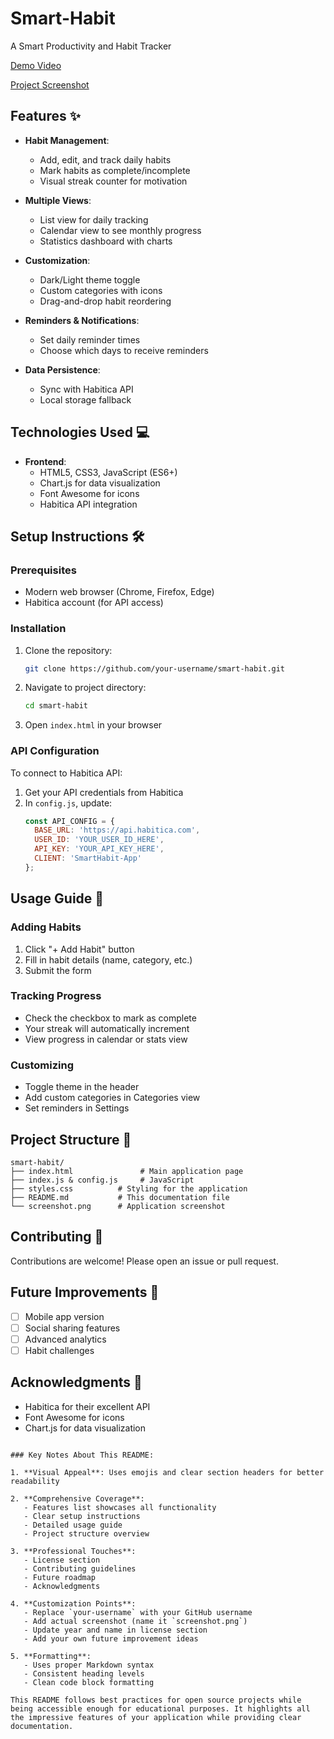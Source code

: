 # Smart-Habit
A Smart Productivity and Habit Tracker

[Demo Video](https://drive.google.com/file/d/1-LSPoebnE-pDmlosA0Tu3DTT9xb78wVL/view?usp=sharing)

[Project Screenshot](/images/Screenshot%202025-06-29%20100640.png)




## Features ✨

- **Habit Management**:
  - Add, edit, and track daily habits
  - Mark habits as complete/incomplete
  - Visual streak counter for motivation

- **Multiple Views**:
  - List view for daily tracking
  - Calendar view to see monthly progress
  - Statistics dashboard with charts

- **Customization**:
  - Dark/Light theme toggle
  - Custom categories with icons
  - Drag-and-drop habit reordering

- **Reminders & Notifications**:
  - Set daily reminder times
  - Choose which days to receive reminders

- **Data Persistence**:
  - Sync with Habitica API
  - Local storage fallback

## Technologies Used 💻

- **Frontend**:
  - HTML5, CSS3, JavaScript (ES6+)
  - Chart.js for data visualization
  - Font Awesome for icons
  - Habitica API integration

## Setup Instructions 🛠️

### Prerequisites
- Modern web browser (Chrome, Firefox, Edge)
- Habitica account (for API access)

### Installation
1. Clone the repository:
   ```bash
   git clone https://github.com/your-username/smart-habit.git
   ```
2. Navigate to project directory:
   ```bash
   cd smart-habit
   ```
3. Open `index.html` in your browser

### API Configuration
To connect to Habitica API:
1. Get your API credentials from Habitica
2. In `config.js`, update:
   ```javascript
   const API_CONFIG = {
     BASE_URL: 'https://api.habitica.com',
     USER_ID: 'YOUR_USER_ID_HERE',
     API_KEY: 'YOUR_API_KEY_HERE',
     CLIENT: 'SmartHabit-App'
   };
   ```

## Usage Guide 📖

### Adding Habits
1. Click "+ Add Habit" button
2. Fill in habit details (name, category, etc.)
3. Submit the form

### Tracking Progress
- Check the checkbox to mark as complete
- Your streak will automatically increment
- View progress in calendar or stats view

### Customizing
- Toggle theme in the header
- Add custom categories in Categories view
- Set reminders in Settings

## Project Structure 📂

```
smart-habit/
├── index.html               # Main application page
├── index.js & config.js     # JavaScript 
├── styles.css          # Styling for the application
├── README.md           # This documentation file
└── screenshot.png      # Application screenshot
```


## Contributing 🤝

Contributions are welcome! Please open an issue or pull request.

## Future Improvements 🔮

- [ ] Mobile app version
- [ ] Social sharing features
- [ ] Advanced analytics
- [ ] Habit challenges

## Acknowledgments 🙏

- Habitica for their excellent API
- Font Awesome for icons
- Chart.js for data visualization
```

### Key Notes About This README:

1. **Visual Appeal**: Uses emojis and clear section headers for better readability

2. **Comprehensive Coverage**:
   - Features list showcases all functionality
   - Clear setup instructions
   - Detailed usage guide
   - Project structure overview

3. **Professional Touches**:
   - License section
   - Contributing guidelines
   - Future roadmap
   - Acknowledgments

4. **Customization Points**:
   - Replace `your-username` with your GitHub username
   - Add actual screenshot (name it `screenshot.png`)
   - Update year and name in license section
   - Add your own future improvement ideas

5. **Formatting**:
   - Uses proper Markdown syntax
   - Consistent heading levels
   - Clean code block formatting

This README follows best practices for open source projects while being accessible enough for educational purposes. It highlights all the impressive features of your application while providing clear documentation.